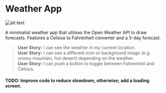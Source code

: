 # Weather App

![alt text](https://caleb-ellis.github.io/images/weather.png)

A minimalist weather app that utilises the Open Weather API to draw forecasts. Features a Celsius to Fahrenheit converter and a 5-day forecast.

>**User Story:** I can see the weather in my current location.<br>
>**User Story:** I can see a different icon or background image (e.g. snowy mountain, hot desert) depending on the weather.<br>
>**User Story:** I can push a button to toggle between Fahrenheit and Celsius.<br>

#### TODO: Improve code to reduce slowdown, otherwise; add a loading screen.
